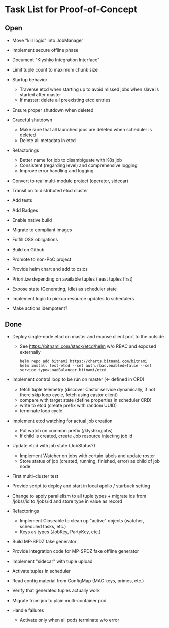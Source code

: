 # Task List for Proof-of-Concept

## Open

- Move "kill logic" into JobManager

- Implement secure offline phase

- Document "Klyshko Integration Interface"

- Limit tuple count to maximum chunk size

- Startup behavior
  - Traverse etcd when starting up to avoid missed jobs when slave is started after master
  - If master: delete all preexisting etcd entries

- Ensure proper shutdown when deleted

- Graceful shutdown
  - Make sure that all launched jobs are deleted when scheduler is deleted
  - Delete all metadata in etcd

- Refactorings
  - Better name for job to disambiguate with K8s job
  - Consistent (regarding level) and comprehensive logging
  - Improve error handling and logging
  
- Convert to real multi-module project (operator, sidecar)

- Transition to distributed etcd cluster

- Add tests

- Add Badges

- Enable native build

- Migrate to compliant images

- Fulfill OSS obligations

- Build on Github

- Promote to non-PoC project

- Provide helm chart and add to cs:cs

- Prioritize depending on available tuples (least tuples first)

- Expose state (Generating, Idle) as scheduler state

- Implement logic to pickup resource updates to schedulers

- Make actions idempotent?

## Done

- Deploy single-node etcd on master and expose client port to the outside
    - See https://bitnami.com/stack/etcd/helm w/o RBAC and exposed externally
      ```shell
      helm repo add bitnami https://charts.bitnami.com/bitnami
      helm install test-etcd --set auth.rbac.enabled=false --set service.type=LoadBalancer bitnami/etcd
      ```

- Implement control loop to be run on master (<- defined in CRD)
    - fetch tuple telemetry (discover Castor service dynamically, if not there skip loop cycle, fetch using castor client)
    - compare with target state (define properties in scheduler CRD)
    - write to etcd (create prefix with random UUID)
    - terminate loop cycle


- Implement etcd watching for actual job creation
    - Put watch on common prefix (/klyshko/jobs)
    - If child is created, create Job resource injecting job id

- Update etcd with job state (JobStatus?)
    - Implement Watcher on jobs with certain labels and update roster 
    - Store status of job (created, running, finished, error) as child of job node

- First multi-cluster test

- Provide script to deploy and start in local apollo / starbuck setting

- Change to apply parallelism to all tuple types + migrate ids from /jobs/<type>/id to /jobs/id and store type in
  value as record

- Refactorings
    - Implement Closeable to clean up "active" objects (watcher, scheduled tasks, etc.)
    - Keys as types (JobKey, PartyKey, etc.)

- Build MP-SPDZ fake generator

- Provide integration code for MP-SPDZ fake offline generator

- Implement "sidecar" with tuple upload

- Activate tuples in scheduler

- Read config material from ConfigMap (MAC keys, primes, etc.)

- Verify that generated tuples actually work

- Migrate from job to plain multi-container pod

- Handle failures
  - Activate only when all pods terminate w/o error